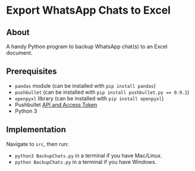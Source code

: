 # Export WhatsApp Chats to Excel

## About

A handy Python program to backup WhatsApp chat(s) to an Excel document.

## Prerequisites

- `pandas` module (can be installed with `pip install pandas`)
- `pushbullet` (can be installed with `pip install pushbullet.py == 0.9.1`)
- `openpyxl` library (can be installed with `pip install openpyxl`)
- Pushbullet [API and Access Token](https://www.pushbullet.com)
- Python 3

## Implementation

Navigate to `src`, then run:

- `python3 BackupChats.py` in a terminal if you have Mac/Linux.
- `python BackupChats.py` in a terminal if you have Windows.
